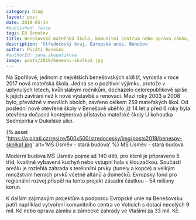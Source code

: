 ```yaml
---
category: blog
layout: post
date: 2019-05-14
#published: false
tags: EU Benešov
title: Benešovská mateřská škola, komunitní centrum nebo oprava zámku, to vše s přispěním unie
description: 'Středočeský kraj, Europská unie, Benešov'
author: Piráti Benešov
#authorId: jana.skopalikova
image: posts/2019/benesov-skolka2.jpg
---
```

Na Spořilově, jednom z největších benešovských sídlišť, vyrostla v roce 2017 nová mateřská škola. Jedná se o pozitivní výjimku, protože v uplynulých letech, kvůli slabým ročníkům, docházelo celorepublikově spíše k jejich zavírání než k nové výstavbě a renovaci. Mezi roky 2003 a 2008 bylo, převážně v menších obcích, zavřeno celkem 259 mateřských škol. Od poslední nově otevřené školy v Benešově uběhlo již 14 let a před 6 roky byla otevřena dočasná kontejnerová přístavba mateřské školy U kohoutka Sedmipírka v Dukelské ulici.

{% asset 'https://a.pirati.cz/resize/500x500/stredocesky/img/posts2019/benesov-skolka1.jpg' alt='MŠ Úsměv - stará budova' %}
MŠ Úsměv - stará budova

Moderní budova MŠ Úsměv pojme až 140 dětí, pro které je připraveno 5 tříd, kvalitně vybavená kuchyň nebo vstupní hala s klouzačkou. Součástí areálu je rozlehlá zahrada s terénními prvky (tunely a kopce) a velkým množstvím herních prvků včetně altánů a domečků. Evropský fond pro regionální rozvoj přispěl na tento projekt zásadní částkou – 54 miliony korun.

K dalším zajímavým projektům s podporou Evropské unie na Benešovsku patří například vytvoření komunitního centra ve Voticích s dotací necelých 9 mil. Kč nebo oprava zámku a zámecké zahrady ve Vlašimi za 33 mil. Kč.

